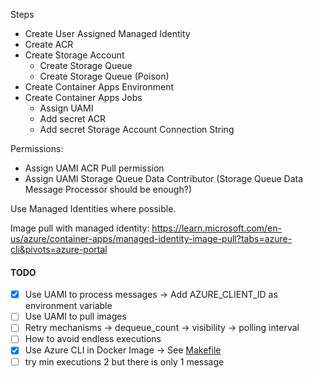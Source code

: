 Steps

- Create User Assigned Managed Identity
- Create ACR
- Create Storage Account
    - Create Storage Queue
    - Create Storage Queue (Poison)
- Create Container Apps Environment
- Create Container Apps Jobs
    - Assign UAMI
    - Add secret ACR
    - Add secret Storage Account Connection String

Permissions:
- Assign UAMI ACR Pull permission
- Assign UAMI Storage Queue Data Contributor (Storage Queue Data Message Processor should be enough?)


Use Managed Identities where possible.

Image pull with managed identity:
https://learn.microsoft.com/en-us/azure/container-apps/managed-identity-image-pull?tabs=azure-cli&pivots=azure-portal


#### TODO
- [X] Use UAMI to process messages -> Add AZURE_CLIENT_ID as environment variable
- [ ] Use UAMI to pull images
- [ ] Retry mechanisms
      -> dequeue_count
      -> visibility
      -> polling interval
- [ ] How to avoid endless executions
- [X] Use Azure CLI in Docker Image -> See [Makefile](Makefile)
- [ ] try min executions 2 but there is only 1 message